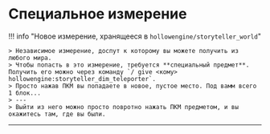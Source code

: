 # Специальное измерение

!!! info "Новое измерение, хранящееся в `hollowengine/storyteller_world`"

	> Независимое измерение, доспут к которому вы можете получить из любого мира.  
	> Чтобы попасть в это измерение, требуется **специальный предмет**. Получить его можно через команду `/	give <кому> hollowengine:storyteller_dim_teleporter`.
	> Просто нажав ПКМ вы попадаете в новое, пустое место. Под вамм всего 1 блок...
	> ---
	> Выйти из него можно просто повротно нажать ПКМ предметом, и вы окажитесь там, где вы были.

---
